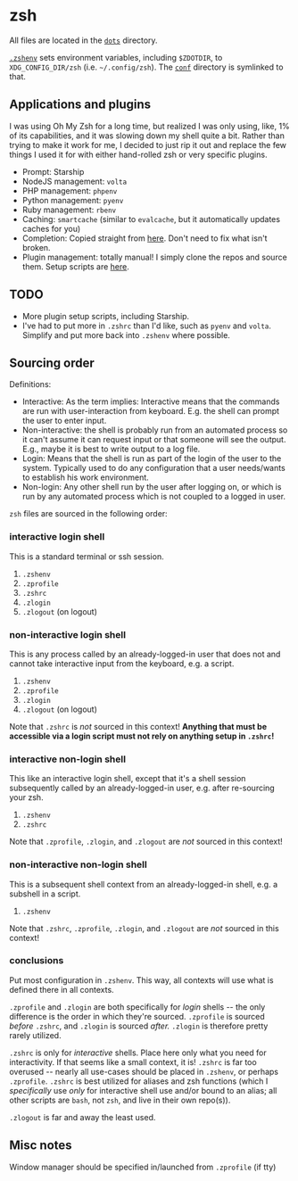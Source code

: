 # zsh

All files are located in the [`dots`](./dots) directory. 

[`.zshenv`](./dots/.zshenv) sets environment variables, including `$ZDOTDIR`, to `XDG_CONFIG_DIR/zsh` (i.e. `~/.config/zsh`). The [`conf`](./dots/conf/) directory is symlinked to that.


## Applications and plugins
I was using Oh My Zsh for a long time, but realized I was only using, like, 1% of its capabilities, and it was slowing down my shell quite a bit. Rather than trying to make it work for me, I decided to just rip it out and replace the few things I used it for with either hand-rolled zsh or very specific plugins.

- Prompt: Starship
- NodeJS management: `volta`
- PHP management: `phpenv`
- Python management: `pyenv`
- Ruby management: `rbenv`
- Caching: `smartcache` (similar to `evalcache`, but it automatically updates caches for you)
- Completion: Copied straight from [here](https://github.com/Phantas0s/.dotfiles/blob/master/zsh/completion.zsh). Don't need to fix what isn't broken.
- Plugin management: totally manual! I simply clone the repos and source them. Setup scripts are [here](./plugins/).


## TODO
- More plugin setup scripts, including Starship.
- I've had to put more in `.zshrc` than I'd like, such as `pyenv` and `volta`. Simplify and put more back into `.zshenv` where possible.

## Sourcing order
Definitions:
- Interactive: As the term implies: Interactive means that the commands are run with user-interaction from keyboard. E.g. the shell can prompt the user to enter input.
- Non-interactive: the shell is probably run from an automated process so it can't assume it can request input or that someone will see the output. E.g., maybe it is best to write output to a log file.
- Login: Means that the shell is run as part of the login of the user to the system. Typically used to do any configuration that a user needs/wants to establish his work environment.
- Non-login: Any other shell run by the user after logging on, or which is run by any automated process which is not coupled to a logged in user.

`zsh` files are sourced in the following order:

### interactive login shell 
This is a standard terminal or ssh session.

1. `.zshenv`
2. `.zprofile`
3. `.zshrc`
4. `.zlogin`
5. `.zlogout` (on logout)

### non-interactive login shell
This is any process called by an already-logged-in user that does not and cannot take interactive input from the keyboard, e.g. a script.

1. `.zshenv`
2. `.zprofile`
3. `.zlogin`
4. `.zlogout` (on logout)

Note that `.zshrc` is *not* sourced in this context! **Anything that must be accessible via a login script must not rely on anything setup in `.zshrc`!**

### interactive non-login shell
This like an interactive login shell, except that it's a shell session subsequently called by an already-logged-in user, e.g. after re-sourcing your zsh.

1. `.zshenv`
2. `.zshrc`

Note that `.zprofile`, `.zlogin`, and `.zlogout` are *not* sourced in this context!

### non-interactive non-login shell
This is a subsequent shell context from an already-logged-in shell, e.g. a subshell in a script.

1. `.zshenv`

Note that `.zshrc`, `.zprofile`, `.zlogin`, and `.zlogout` are *not* sourced in this context!

### conclusions
Put most configuration in `.zshenv`. This way, all contexts will use what is defined there in all contexts.

`.zprofile` and `.zlogin` are both specifically for *login* shells -- the only difference is the order in which they're sourced. `.zprofile` is sourced *before* `.zshrc`, and `.zlogin` is sourced *after.* `.zlogin` is therefore pretty rarely utilized.

`.zshrc` is only for *interactive* shells. Place here only what you need for interactivity. If that seems like a small context, it is! `.zshrc` is far too overused -- nearly all use-cases should be placed in `.zshenv`, or perhaps `.zprofile`. `.zshrc` is best utilized for aliases and zsh functions (which I *specifically* use *only* for interactive shell use and/or bound to an alias; all other scripts are `bash`, not `zsh`, and live in their own repo(s)).

`.zlogout` is far and away the least used.


## Misc notes
Window manager should be specified in/launched from `.zprofile` (if tty)
